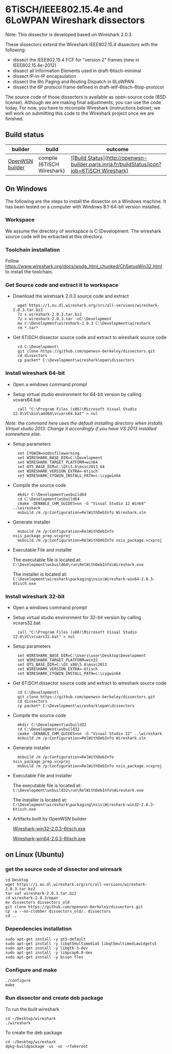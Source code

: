 # 6TiSCH/IEEE802.15.4e  and 6LoWPAN Wireshark dissectors

Note: This dissector is developed based on Wireshark 2.0.3.

These dissectors extend the Wireshark IEEE802.15.4 dissectors with the following:

* dissect the IEEE802.15.4 FCF for "version 2" frames (new in IEEE802.15.4e-2012)
* dissect all Information Elements used in draft-6tisch-minimal
* dissect IP-in-IP encapsulation
* dissect the 6lo Paging and Routing Dispatch in 6LoWPAN
* dissect the 6P protocol frame defined in draft-ietf-6tisch-6top-protocol

The source code of those dissectors is available as open-source code (BSD license). Although we are making final adjustments, you can use the code today. For now, you have to recompile Wireshark (instructions below); we will work on submitting this code to the Wireshark project once we are finished.

## Build status
|              builder                                                           |      build                 | outcome
| ------------------------------------------------------------------------------ | -------------------------- | -------
| [OpenWSN builder](http://builder.openwsn.org/job/6TiSCH%20Wireshark/)          | compile (6TiSCH Wireshark) | [![Build Status](http://openwsn-builder.paris.inria.fr/buildStatus/icon?job=6TiSCH Wireshark)](http://builder.openwsn.org/job/6TiSCH%20Wireshark/)

## On Windows

The following are the steps to install the dissector on a Windows machine.
It has been tested on a computer with Windows 8.1-64-bit version installed.

### Workspace

We assume the directory of workspace is C:\Development. The wireshark source code will be extracted at this directory.

### Toolchain installation

Follow https://www.wireshark.org/docs/wsdg_html_chunked/ChSetupWin32.html to install the toolchain.

### Get Source code and extract it to workspace
- Download the wirehsark 2.0.3 source code and extract
        
        wget https://1.eu.dl.wireshark.org/src/all-versions/wireshark-2.0.3.tar.bz2
        7z x wireshark-2.0.3.tar.bz2
        7z x wireshark-2.0.3.tar -oC:\Development
        mv C:\Development\wireshark-2.0.3 C:\Development\wireshark
        rm *.tar*


- Get 6TiSCH dissector source code and extract to wireshark source code

        cd C:\Development\
        git clone https://github.com/openwsn-berkeley/dissectors.git
        cd dissectors
        cp packet* C:\Development\wireshark\epan\dissectors

### Install wireshark 64-bit
- Open a windows command prompt
- Setup virtual studio environment for 64-bit version by calling vcvars64.bat

        call "C:\Program Files (x86)\Microsoft Visual Studio 12.0\VC\bin\amd64\vcvars64.bat" > nul

*Note: the command here uses the default installing directory when installs Virtual studio 2013. Change it accordingly if you have VS 2013 installed somewhere else.*

- Setup parameters
    
        set CYGWIN=nodosfilewarning
        set WIRESHARK_BASE_DIR=C:\Development
        set WIRESHARK_TARGET_PLATFORM=win64
        set QT5_BASE_DIR=C:\Qt\5.6\msvc2013_64
        set WIRESHARK_VERSION_EXTRA=-6tisch
        set WIRESHARK_CYGWIN_INSTALL_PATH=c:\cygwin64

- Compile the source code

        mkdir C:\Development\wsbuild64
        cd C:\Development\wsbuild64
        cmake -DENABLE_CHM_GUIDES=on -G "Visual Studio 12 Win64" ..\wireshark
        msbuild /m /p:Configuration=RelWithDebInfo Wireshark.sln

- Generate installer

        msbuild /m /p:Configuration=RelWithDebInfo nsis_package_prep.vcxproj
        msbuild /m /p:Configuration=RelWithDebInfo nsis_package.vcxproj

- Executable File and installer

    The executable file is located at: `C:\Development\wsbuild64\run\RelWithDebInfo\Wireshark.exe`

    The installer is located at: `C:\Development\wireshark\packaging\nsis\Wireshark-win64-2.0.3-6tisch.exe`

### Install wireshark 32-bit
- Open a windows command prompt
- Setup virtual studio environment for 32-bit version by calling vcvars32.bat

        call "C:\Program Files (x86)\Microsoft Visual Studio 12.0\VC\vcvars32.bat" > nul

- Setup parameters
    
        set WIRESHARK_BASE_DIR=C:\Users\user\Desktop\Development
        set WIRESHARK_TARGET_PLATFORM=win32
        set QT5_BASE_DIR=C:\Qt_x86\5.6\msvc2013
        set WIRESHARK_VERSION_EXTRA=-6tisch
        set WIRESHARK_CYGWIN_INSTALL_PATH=c:\cygwin64

- Get 6TiSCH dissector source code and extract to wireshark source code
    
        cd C:\Development\
        git clone https://github.com/openwsn-berkeley/dissectors.git
        cd dissectors
        cp packet* C:\Development\wireshark\epan\dissectors

- Compile the source code

        mkdir C:\Development\wsbuild32
        cd C:\Development\wsbuild32
        cmake -DENABLE_CHM_GUIDES=on -G "Visual Studio 12" ..\wireshark
        msbuild /m /p:Configuration=RelWithDebInfo Wireshark.sln

- Generate installer

        msbuild /m /p:Configuration=RelWithDebInfo nsis_package_prep.vcxproj
        msbuild /m /p:Configuration=RelWithDebInfo nsis_package.vcxproj

- Executable File and installer

    The executable file is located at: `C:\Development\wsbuild32\run\RelWithDebInfo\Wireshark.exe`

    The installer is located at: `C:\Development\wireshark\packaging\nsis\Wireshark-win32-2.0.3-6tisch.exe`

- Artifacts built by OpenWSN builder

    [Wireshark-win32-2.0.3-6tisch.exe](http://builder.openwsn.org/job/6TiSCH%20Wireshark/lastSuccessfulBuild/artifact/Wireshark-win32-2.0.3-6tisch.exe)

    [Wireshark-win64-2.0.3-6tisch.exe](http://builder.openwsn.org/job/6TiSCH%20Wireshark/lastSuccessfulBuild/artifact/Wireshark-win64-2.0.3-6tisch.exe "Wireshark-win64-2.0.3-6tisch.exe")

## on Linux (Ubuntu)

### get the source code of dissector and wiresark

    cd Desktop
    wget https://1.eu.dl.wireshark.org/src/all-versions/wireshark-2.0.3.tar.bz2
    tar xaf wireshark-2.0.3.tar.bz2
    cd wireshark-2.0.3/epan
    mv dissectors dissectors_old
    git clone https://github.com/openwsn-berkeley/dissectors.git
    cp -a --no-clobber dissectors_old/. dissectors
    cd ..

### Dependencies installation

    sudo apt-get install -y qt5-default
    sudo apt-get install -y libqt5multimedia5 libqt5multimediawidgets5
    sudo apt-get install -y libgtk-3-dev
    sudo apt-get install -y libpcap0.8-dev
    sudo apt-get install -y bison flex

### Configure and make

    ./configure
    make

### Run dissector and create deb package

To run the built wireshark 

    cd ~/Desktop/wireshark
    ./wireshark

To create the deb package

    cd ~/Desktop/wireshark
    dpkg-buildpackage -us -uc -rfakeroot
